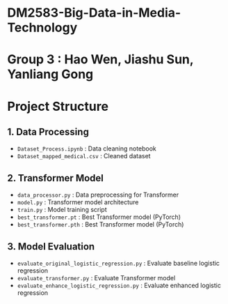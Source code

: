 # DM2583-Big-Data-in-Media-Technology
# Group 3 : Hao Wen, Jiashu Sun, Yanliang Gong
# Project Structure

## 1. Data Processing
- `Dataset_Process.ipynb`       : Data cleaning notebook
- `Dataset_mapped_medical.csv`  : Cleaned dataset

## 2. Transformer Model
- `data_processor.py`           : Data preprocessing for Transformer
- `model.py`                     : Transformer model architecture
- `train.py`                     : Model training script
- `best_transformer.pt`          : Best Transformer model (PyTorch)
- `best_transformer.pth`         : Best Transformer model (PyTorch)

## 3. Model Evaluation
- `evaluate_original_logistic_regression.py` : Evaluate baseline logistic regression
- `evaluate_transformer.py`                  : Evaluate Transformer model
- `evaluate_enhance_logistic_regression.py`  : Evaluate enhanced logistic regression



